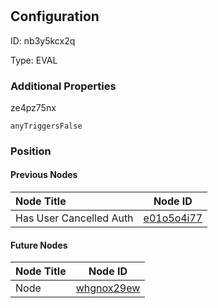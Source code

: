 # <nil>
## Configuration
ID:  nb3y5kcx2q

Type: EVAL 







### Additional Properties
ze4pz75nx
```string 
anyTriggersFalse
```





### Position

#### Previous Nodes
| Node Title | Node ID |
| :------------- | ------------ |
| Has User Cancelled Auth | [e01o5o4i77](./e01o5o4i77.md) | 
 
 #### Future Nodes
| Node Title | Node ID |
| :------------- | ------------ |
| Node |[whgnox29ew](./whgnox29ew.md) | 